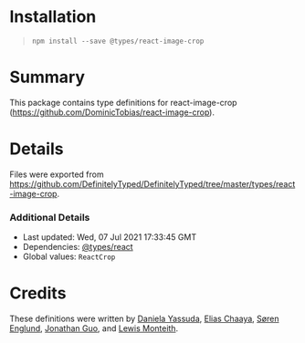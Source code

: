 # Installation
> `npm install --save @types/react-image-crop`

# Summary
This package contains type definitions for react-image-crop (https://github.com/DominicTobias/react-image-crop).

# Details
Files were exported from https://github.com/DefinitelyTyped/DefinitelyTyped/tree/master/types/react-image-crop.

### Additional Details
 * Last updated: Wed, 07 Jul 2021 17:33:45 GMT
 * Dependencies: [@types/react](https://npmjs.com/package/@types/react)
 * Global values: `ReactCrop`

# Credits
These definitions were written by [Daniela Yassuda](https://github.com/danielasy), [Elias Chaaya](https://github.com/chaaya), [Søren Englund](https://github.com/englund0110), [Jonathan Guo](https://github.com/JonathanGuo), and [Lewis Monteith](https://github.com/lemonJS).
